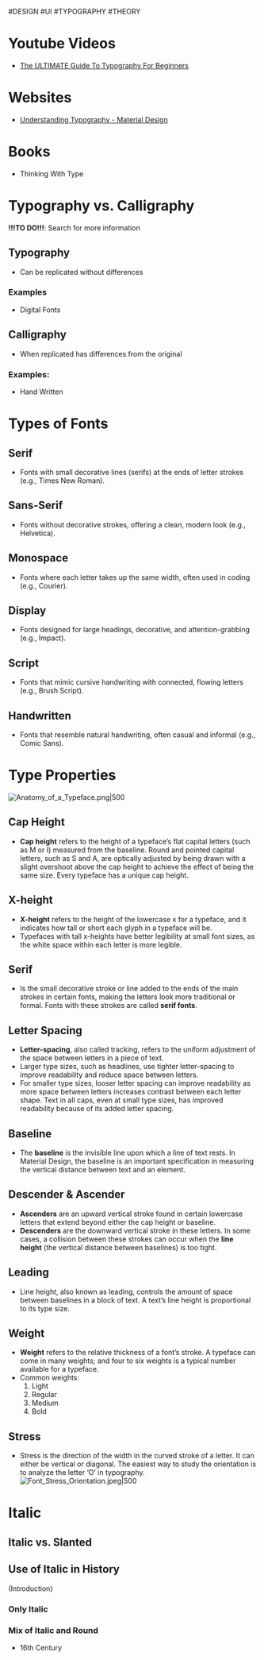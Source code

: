 #DESIGN #UI #TYPOGRAPHY #THEORY  
# Youtube Videos
- [The ULTIMATE Guide To Typography For Beginners](https://www.youtube.com/watch?v=AXpxZMRM1EY)
# Websites
- [Understanding Typography - Material Design](m2.material.io/design/typography/understanding-typography.html#readability)
# Books
- Thinking With Type

# Typography vs. Calligraphy

**!!!TO DO!!!**: Search for more information
## Typography
- Can be replicated without differences
### Examples
- Digital Fonts

## Calligraphy
- When replicated has differences from the original
### Examples:
- Hand Written

# Types of Fonts
## Serif
- Fonts with small decorative lines (serifs) at the ends of letter strokes (e.g., Times New Roman).
## Sans-Serif
- Fonts without decorative strokes, offering a clean, modern look (e.g., Helvetica).
## Monospace
- Fonts where each letter takes up the same width, often used in coding (e.g., Courier).
## Display
- Fonts designed for large headings, decorative, and attention-grabbing (e.g., Impact).
## Script
- Fonts that mimic cursive handwriting with connected, flowing letters (e.g., Brush Script).
## Handwritten
- Fonts that resemble natural handwriting, often casual and informal (e.g., Comic Sans).

# Type Properties

![Anatomy_of_a_Typeface.png|500](https://lh3.googleusercontent.com/XN6ATtQ7Q_NxH5Eb_ZMiAZI6Wh61nClqWKHyx10vhIly8lzEOKmswVEAxjQOzldyCJ_q5W6dTznM0fn5wS8ArPzhpDq4vfhUxnOz=w1064-v0)
## Cap Height
- **Cap height** refers to the height of a typeface’s flat capital letters (such as M or I) measured from the baseline. Round and pointed capital letters, such as S and A, are optically adjusted by being drawn with a slight overshoot above the cap height to achieve the effect of being the same size. Every typeface has a unique cap height.
## X-height
- **X-height** refers to the height of the lowercase x for a typeface, and it indicates how tall or short each glyph in a typeface will be.
- Typefaces with tall x-heights have better legibility at small font sizes, as the white space within each letter is more legible.
## Serif
- Is the small decorative stroke or line added to the ends of the main strokes in certain fonts, making the letters look more traditional or formal. Fonts with these strokes are called **serif fonts**.
## Letter Spacing
- **Letter-spacing**, also called tracking, refers to the uniform adjustment of the space between letters in a piece of text.
- Larger type sizes, such as headlines, use tighter letter-spacing to improve readability and reduce space between letters.
- For smaller type sizes, looser letter spacing can improve readability as more space between letters increases contrast between each letter shape. Text in all caps, even at small type sizes, has improved readability because of its added letter spacing.
## Baseline
- The **baseline** is the invisible line upon which a line of text rests. In Material Design, the baseline is an important specification in measuring the vertical distance between text and an element.
## Descender & Ascender
- **Ascenders** are an upward vertical stroke found in certain lowercase letters that extend beyond either the cap height or baseline. 
- **Descenders** are the downward vertical stroke in these letters. In some cases, a collision between these strokes can occur when the **line height** (the vertical distance between baselines) is too tight.
## Leading
- Line height, also known as leading, controls the amount of space between baselines in a block of text. A text’s line height is proportional to its type size.
## Weight
- **Weight** refers to the relative thickness of a font’s stroke. A typeface can come in many weights; and four to six weights is a typical number available for a typeface.
- Common weights:  
	1. Light  
	2. Regular  
	3. Medium  
	4. Bold
## Stress
- Stress is the direction of the width in the curved stroke of a letter. It can either be vertical or diagonal. The easiest way to study the orientation is to analyze the letter ‘O’ in typography.
![Font_Stress_Orientation.jpeg|500](https://miro.medium.com/v2/resize:fit:1400/1*s3u8eiqNDVlcTrbRb0KJPw.jpeg)
# Italic
## Italic vs. Slanted

## Use of Italic in History
(Introduction)
### Only Italic

### Mix of Italic and Round
- 16th Century

